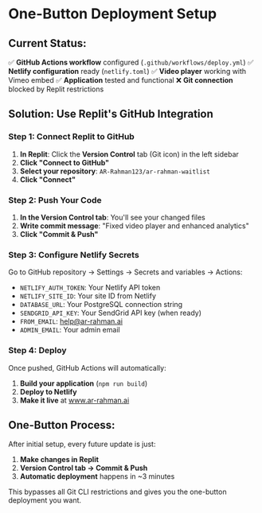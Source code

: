 # One-Button Deployment Setup

## Current Status:
✅ **GitHub Actions workflow** configured (`.github/workflows/deploy.yml`)
✅ **Netlify configuration** ready (`netlify.toml`)
✅ **Video player** working with Vimeo embed
✅ **Application** tested and functional
❌ **Git connection** blocked by Replit restrictions

## Solution: Use Replit's GitHub Integration

### Step 1: Connect Replit to GitHub
1. **In Replit**: Click the **Version Control** tab (Git icon) in the left sidebar
2. **Click "Connect to GitHub"**
3. **Select your repository**: `AR-Rahman123/ar-rahman-waitlist`
4. **Click "Connect"**

### Step 2: Push Your Code
1. **In the Version Control tab**: You'll see your changed files
2. **Write commit message**: "Fixed video player and enhanced analytics"
3. **Click "Commit & Push"**

### Step 3: Configure Netlify Secrets
Go to GitHub repository → Settings → Secrets and variables → Actions:
- `NETLIFY_AUTH_TOKEN`: Your Netlify API token
- `NETLIFY_SITE_ID`: Your site ID from Netlify
- `DATABASE_URL`: Your PostgreSQL connection string
- `SENDGRID_API_KEY`: Your SendGrid API key (when ready)
- `FROM_EMAIL`: help@ar-rahman.ai
- `ADMIN_EMAIL`: Your admin email

### Step 4: Deploy
Once pushed, GitHub Actions will automatically:
1. **Build your application** (`npm run build`)
2. **Deploy to Netlify**
3. **Make it live** at www.ar-rahman.ai

## One-Button Process:
After initial setup, every future update is just:
1. **Make changes in Replit**
2. **Version Control tab → Commit & Push**
3. **Automatic deployment** happens in ~3 minutes

This bypasses all Git CLI restrictions and gives you the one-button deployment you want.